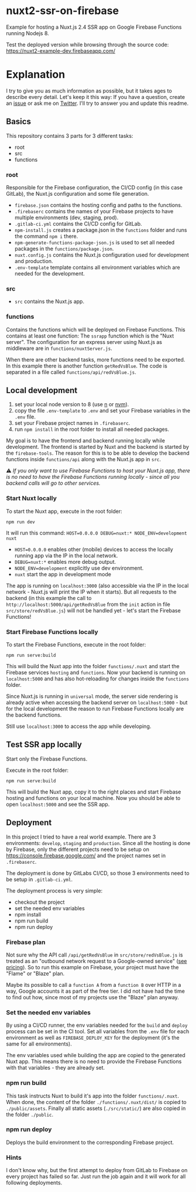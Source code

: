 # nuxt2-ssr-on-firebase
Example for hosting a Nuxt.js 2.4 SSR app on Google Firebase Functions running Nodejs 8.

Test the deployed version while browsing through the source code: https://nuxt2-example-dev.firebaseapp.com/


# Explanation

I try to give you as much information as possible, but it takes ages to describe every detail.
Let's keep it this way: If you have a question, create an 
[issue](https://github.com/webcore-it/nuxt2-ssr-on-firebase/issues) or ask 
me on [Twitter](https://twitter.com/WebCoreIT). I'll try to answer you and update this readme.


## Basics

This repository contains 3 parts for 3 different tasks:

- root
- src
- functions


### root

Responsible for the Firebase configuration, the CI/CD config (in this case GitLab), 
the Nuxt.js configuration and some file generation.

- `firebase.json` contains the hosting config and paths to the functions.
- `.firebaserc` contains the names of your Firebase projects to have multiple environments (dev, staging, prod).
- `.gitlab-ci.yml` contains the CI/CD config for GitLab.
- `npm-install.js` creates a package.json in the `functions` folder and runs the command `npm i` there.
- `npm-generate-functions-package-json.js` is used to set all needed packages in the `functions/package.json`.
- `nuxt.config.js` contains the Nuxt.js configuration used for development and production.
- `.env-template` template contains all environment variables which are needed for the development.


### src

- `src` contains the Nuxt.js app.


### functions

Contains the functions which will be deployed on Firebase Functions. This contains at least one 
function: The `ssrapp` function which is the "Nuxt server". The configuration for an express server 
using Nuxt.js as middleware are in `functions/nuxtServer.js`.

When there are other backend tasks, more functions need to be exported. In this example
there is another function `getRedVsBlue`. The code is separated in a file called `functions/api/redVsBlue.js`. 

 
## Local development

1. set your local node version to 8 (use [n](https://www.npmjs.com/package/n) or [nvm](https://github.com/creationix/nvm)).
1. copy the file `.env-template` to `.env` and set your Firebase variables in the `.env` file.
1. set your Firebase project names in `.firebaserc`.
1. run `npm install` in the root folder to install all needed packages.

My goal is to have the frontend and backend running locally while development. The frontend is 
started by Nuxt and the backend is started by the `firebase-tools`. The reason for this is to be able
to develop the backend functions inside `functions/api` along with the Nuxt.js app in `src`.

⚠️ _If you only want to use Firebase Functions to host your Nuxt.js app, there is no need to have the Firebase Functions 
running locally - since all you backend calls will go to other services._


### Start Nuxt locally

To start the Nuxt app, execute in the root folder:
```$bash
npm run dev
```

It will run this command: `HOST=0.0.0.0 DEBUG=nuxt:* NODE_ENV=development nuxt`
- `HOST=0.0.0.0` enables other (mobile) devices to access the locally running app via the IP in the local network.  
- `DEBUG=nuxt:*` enables more debug output.
- `NODE_ENV=development` explicitly use dev environment.
- `nuxt` start the app in development mode

The app is running on `localhost:3000` (also accessible via the IP in the local network - Nuxt.js will print 
the IP when it starts). But all requests to the backend (in this 
example the call to `http://localhost:5000/api/getRedVsBlue` from the `init` action 
in file `src/store/redVsBlue.js`) will not be handled yet - let's start the Firebase 
Functions!


### Start Firebase Functions locally

To start the Firebase Functions, execute in the root folder:
```$bash
npm run serve:build
```

This will build the Nuxt app into the folder `functions/.nuxt` and start the Firebase services
`hosting` and `functions`. Now your backend is running on `localhost:5000` and has 
also hot-reloading for changes inside the `functions` folder.

Since Nuxt.js is running in `universal` mode, the server side rendering is already active when 
accessing the backend server on `localhost:5000` - but for the local development the reason to
run Firebase Functions locally are the backend functions.

Still use `localhost:3000` to access the app while developing.


## Test SSR app locally

Start only the Firebase Functions.

Execute in the root folder:
```$bash
npm run serve:build
```

This will build the Nuxt app, copy it to the right places and start Firebase hosting and 
functions on your local machine. Now you should be able to open `localhost:5000` and see
the SSR app.


## Deployment

In this project I tried to have a real world example. There are 3 environments: 
`develop`, `staging` and `production`. Since all the hosting is done by Firebase, only 
the different projects need to be setup on https://console.firebase.google.com/ and 
the project names set in `.firebaserc`. 

The deployment is done by GitLabs CI/CD, so those 3 environments need to be setup in `.gitlab-ci.yml`.

The deployment process is very simple:
- checkout the project
- set the needed env variables
- npm install
- npm run build
- npm run deploy


### Firebase plan

Not sure why the API call `/api/getRedVsBlue` in `src/store/redVsBlue.js` is treated as an
"outbound network request to a Google-owned service" ([see pricing](https://cloud.google.com/functions/pricing?authuser=1#networking)).
So to run this example on Firebase, your project must have the "Flame" or "Blaze" plan.

Maybe its possible to call a `function A` from a `function B` over HTTP in a way, Google 
accounts it as part of the free tier. I did not have had the time to find out how, since
most of my projects use the "Blaze" plan anyway.
  

### Set the needed env variables

By using a CI/CD runner, the env variables needed for the `build` and `deploy` process
can be set in the CI tool. Set all variables from the `.env` file for each 
environment as well as `FIREBASE_DEPLOY_KEY` for the deployment (it's the same for all environments).

The env variables used while building the app are copied to the generated Nuxt app. This means there
is no need to provide the Firebase Functions with that variables - they are already set.


### npm run build

This task instructs Nuxt to build it's app into the folder `functions/.nuxt`. When done, the content 
of the folder `./functions/.nuxt/dist/` is copied to `./public/assets`. Finally all static assets 
(`./src/static/`) are also copied in the folder `./public`.   
  
  
### npm run deploy

Deploys the build environment to the corresponding Firebase project.


### Hints
I don't know why, but the first attempt to deploy from GitLab to Firebase on every project 
has failed so far. Just run the job again and it will work for all following deployments. 

